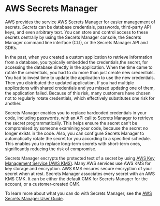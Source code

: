 # AWS Secrets Manager<a name="awscryp-service-sm"></a>

AWS provides the service AWS Secrets Manager for easier management of secrets\. *Secrets* can be database credentials, passwords, third\-party API keys, and even arbitrary text\. You can store and control access to these secrets centrally by using the Secrets Manager console, the Secrets Manager command line interface \(CLI\), or the Secrets Manager API and SDKs\.

In the past, when you created a custom application to retrieve information from a database, you typically embedded the credentials,the secret, for accessing the database directly in the application\. When the time came to rotate the credentials, you had to do more than just create new credentials\. You had to invest time to update the application to use the new credentials\. Then you distributed the updated application\. If you had multiple applications with shared credentials and you missed updating one of them, the application failed\. Because of this risk, many customers have chosen not to regularly rotate credentials, which effectively substitutes one risk for another\.

Secrets Manager enables you to replace hardcoded credentials in your code, including passwords, with an API call to Secrets Manager to retrieve the secret programmatically\. This helps ensure the secret can't be compromised by someone examining your code, because the secret no longer exists in the code\. Also, you can configure Secrets Manager to automatically rotate the secret for you according to a specified schedule\. This enables you to replace long\-term secrets with short\-term ones, significantly reducing the risk of compromise\.

Secrets Manager encrypts the protected text of a secret by using [AWS Key Management Service \(AWS KMS\)](https://docs.aws.amazon.com/kms/latest/developerguide/)\. Many AWS services use AWS KMS for key storage and encryption\. AWS KMS ensures secure encryption of your secret when at rest\. Secrets Manager associates every secret with an AWS KMS CMK\. It can be either the default CMK for Secrets Manager for the account, or a customer\-created CMK\. 

To learn more about what you can do with Secrets Manager, see the [AWS Secrets Manager User Guide](https://docs.aws.amazon.com/secretsmanager/latest/userguide/intro.html)\.